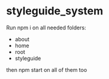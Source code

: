 # styleguide_system

Run npm i on all needed folders: 
- about
- home 
- root 
- styleguide

then npm start on all of them too 
